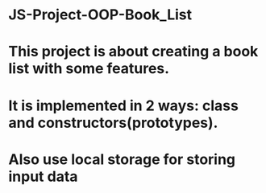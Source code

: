 # JS-Project-OOP-Book_List
# This project is about creating a book list with some features.
# It is implemented in 2 ways: class and constructors(prototypes).
# Also use local storage for storing input data

